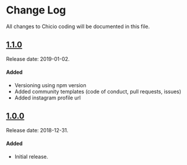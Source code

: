 # Change Log
All changes to Chicio coding will be documented in this file.

## [1.1.0](https://github.com/chicio/chicio.github.io/releases/tag/1.1.0)
Release date: 2019-01-02.

#### Added
- Versioning using npm version
- Added community templates (code of conduct, pull requests, issues)
- Added instagram profile url


## [1.0.0](https://github.com/chicio/chicio.github.io/releases/tag/1.0.0)
Release date: 2018-12-31.

#### Added
- Initial release.
